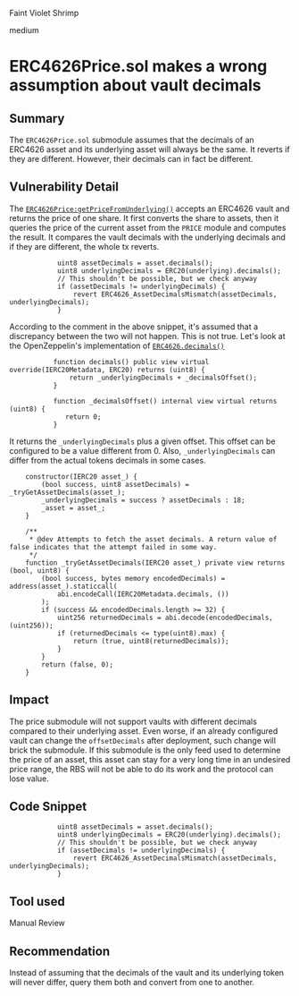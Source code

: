 Faint Violet Shrimp

medium

# ERC4626Price.sol makes a wrong assumption about vault decimals

## Summary
The `ERC4626Price.sol` submodule assumes that the decimals of an ERC4626 asset and its underlying asset will always be the same. It reverts if they are different. However, their decimals can in fact be different. 

## Vulnerability Detail
The [`ERC4626Price:getPriceFromUnderlying()`](https://github.com/sherlock-audit/2023-11-olympus/blob/9c8df76dc9820b4c6605d2e1e6d87dcfa9e50070/bophades/src/modules/PRICE/submodules/feeds/ERC4626Price.sol#L85-L140) accepts an ERC4626 vault and returns the price of one share. It first converts the share to assets, then it queries the price of the current asset from the `PRICE` module and computes the result.  It compares the vault decimals with the underlying decimals and if they are different, the whole tx reverts. 

```solidity
            uint8 assetDecimals = asset.decimals();
            uint8 underlyingDecimals = ERC20(underlying).decimals();
            // This shouldn't be possible, but we check anyway
            if (assetDecimals != underlyingDecimals) {
                revert ERC4626_AssetDecimalsMismatch(assetDecimals, underlyingDecimals);
            }
```
According to the comment in the above snippet, it's assumed that a discrepancy between the two will not happen. This is not true. Let's look at the OpenZeppelin's implementation of [`ERC4626.decimals()`](https://github.com/OpenZeppelin/openzeppelin-contracts/blob/6ba452dea4258afe77726293435f10baf2bed265/contracts/token/ERC20/extensions/ERC4626.sol#L106-L108)

```solidity
           function decimals() public view virtual override(IERC20Metadata, ERC20) returns (uint8) {
               return _underlyingDecimals + _decimalsOffset();
           }
```

```solidity
           function _decimalsOffset() internal view virtual returns (uint8) {
              return 0;
           }
```

It returns the `_underlyingDecimals` plus a given offset. This offset can be configured to be a value different from 0. Also, `_underlyingDecimals` can differ from the actual tokens decimals in some cases.

```solidity
    constructor(IERC20 asset_) {
        (bool success, uint8 assetDecimals) = _tryGetAssetDecimals(asset_);
        _underlyingDecimals = success ? assetDecimals : 18;
        _asset = asset_;
    }

    /**
     * @dev Attempts to fetch the asset decimals. A return value of false indicates that the attempt failed in some way.
     */
    function _tryGetAssetDecimals(IERC20 asset_) private view returns (bool, uint8) {
        (bool success, bytes memory encodedDecimals) = address(asset_).staticcall(
            abi.encodeCall(IERC20Metadata.decimals, ())
        );
        if (success && encodedDecimals.length >= 32) {
            uint256 returnedDecimals = abi.decode(encodedDecimals, (uint256));
            if (returnedDecimals <= type(uint8).max) {
                return (true, uint8(returnedDecimals));
            }
        }
        return (false, 0);
    }
```

## Impact
The price submodule will not support vaults with different decimals compared to their underlying asset. Even worse, if an already configured vault can change the `offsetDecimals` after deployment, such change will brick the submodule. If this submodule is the only feed used to determine the price of an asset, this asset can stay for a very long time in an undesired price range, the RBS will not be able to do its work and the protocol can lose value. 

## Code Snippet
```solidity
            uint8 assetDecimals = asset.decimals();
            uint8 underlyingDecimals = ERC20(underlying).decimals();
            // This shouldn't be possible, but we check anyway
            if (assetDecimals != underlyingDecimals) {
                revert ERC4626_AssetDecimalsMismatch(assetDecimals, underlyingDecimals);
            }
```

## Tool used

Manual Review

## Recommendation
Instead of assuming that the decimals of the vault and its underlying token will never differ, query them both and convert from one to another.